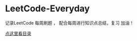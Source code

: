 # LeetCode-Everyday

记录LeetCode 每周刷题 ， 配合每周进行知识点总结，复习 加油！

[点这里看目录](https://github.com/CyC2018/CS-Notes/blob/master/notes/Leetcode%20%E9%A2%98%E8%A7%A3%20-%20%E7%9B%AE%E5%BD%95.md)